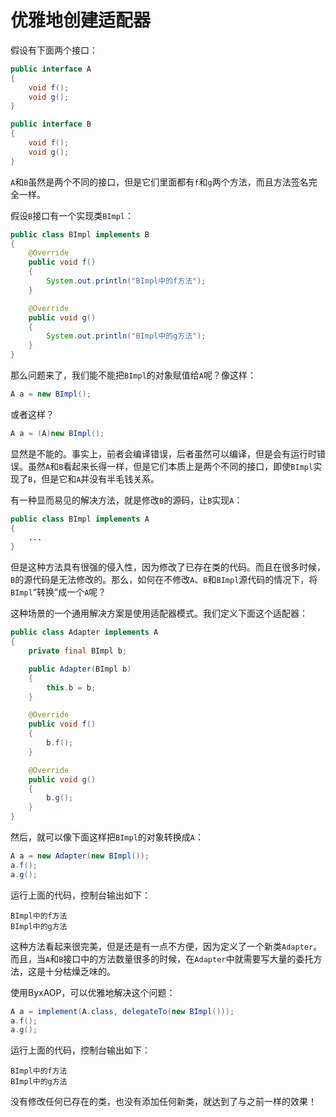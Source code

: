 # 优雅地创建适配器

假设有下面两个接口：

```java
public interface A
{
    void f();
    void g();
}

public interface B
{
    void f();
    void g();
}
```

`A`和`B`虽然是两个不同的接口，但是它们里面都有`f`和`g`两个方法，而且方法签名完全一样。

假设`B`接口有一个实现类`BImpl`：

```java
public class BImpl implements B
{
    @Override
    public void f()
    {
        System.out.println("BImpl中的f方法");
    }

    @Override
    public void g()
    {
        System.out.println("BImpl中的g方法");
    }
}
```

那么问题来了，我们能不能把`BImpl`的对象赋值给`A`呢？像这样：

```java
A a = new BImpl();
```

或者这样？

```java
A a = (A)new BImpl();
```

显然是不能的。事实上，前者会编译错误，后者虽然可以编译，但是会有运行时错误。虽然`A`和`B`看起来长得一样，但是它们本质上是两个不同的接口，即使`BImpl`实现了`B`，但是它和`A`并没有半毛钱关系。

有一种显而易见的解决方法，就是修改`B`的源码，让`B`实现`A`：

```java
public class BImpl implements A
{
    ...
}
```

但是这种方法具有很强的侵入性，因为修改了已存在类的代码。而且在很多时候，`B`的源代码是无法修改的。那么，如何在不修改`A`、`B`和`BImpl`源代码的情况下，将`BImpl`“转换”成一个`A`呢？

这种场景的一个通用解决方案是使用适配器模式。我们定义下面这个适配器：

```java
public class Adapter implements A
{
    private final BImpl b;

    public Adapter(BImpl b)
    {
        this.b = b;
    }

    @Override
    public void f()
    {
        b.f();
    }

    @Override
    public void g()
    {
        b.g();
    }
}
```

然后，就可以像下面这样把`BImpl`的对象转换成`A`：

```java
A a = new Adapter(new BImpl());
a.f();
a.g();
```

运行上面的代码，控制台输出如下：

```
BImpl中的f方法
BImpl中的g方法
```

这种方法看起来很完美，但是还是有一点不方便，因为定义了一个新类`Adapter`。而且，当`A`和`B`接口中的方法数量很多的时候，在`Adapter`中就需要写大量的委托方法，这是十分枯燥乏味的。

使用ByxAOP，可以优雅地解决这个问题：

```java
A a = implement(A.class, delegateTo(new BImpl()));
a.f();
a.g();
```

运行上面的代码，控制台输出如下：

```
BImpl中的f方法
BImpl中的g方法
```

没有修改任何已存在的类，也没有添加任何新类，就达到了与之前一样的效果！